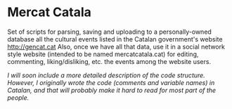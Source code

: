 # Mercat Catala
Set of scripts for parsing, saving and uploading to a personally-owned database all the cultural events listed in the Catalan government's website http://gencat.cat Also, once we have all that data, use it in a social network style website (intended to be named mercatcatala.cat) for editing, commenting, liking/disliking, etc. the events among the website users.

_I will soon include a more detailed description of the code structure. However, I originally wrote the code (comments and variable names) in Catalan, and that will probably make it hard to read for most part of the people._
